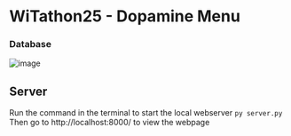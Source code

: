 # WiTathon25 - Dopamine Menu
### Database 
![image](https://github.com/user-attachments/assets/37de9eaf-571a-465b-be17-f9b61f087e9e)



## Server
Run the command in the terminal to start the local webserver
```py server.py```
Then go to http://localhost:8000/ to view the webpage